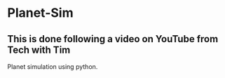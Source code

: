 # Planet-Sim

## This is done following a video on YouTube from Tech with Tim

Planet simulation using python.
